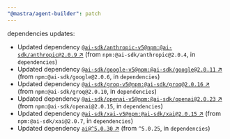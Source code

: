 ```yaml
---
"@mastra/agent-builder": patch
---
```

dependencies updates:
  - Updated dependency [`@ai-sdk/anthropic-v5@npm:@ai-sdk/anthropic@2.0.9` ↗︎](https://www.npmjs.com/package/@ai-sdk/anthropic-v5/v/2.0.9) (from `npm:@ai-sdk/anthropic@2.0.4`, in `dependencies`)
  - Updated dependency [`@ai-sdk/google-v5@npm:@ai-sdk/google@2.0.11` ↗︎](https://www.npmjs.com/package/@ai-sdk/google-v5/v/2.0.11) (from `npm:@ai-sdk/google@2.0.6`, in `dependencies`)
  - Updated dependency [`@ai-sdk/groq-v5@npm:@ai-sdk/groq@2.0.16` ↗︎](https://www.npmjs.com/package/@ai-sdk/groq-v5/v/2.0.16) (from `npm:@ai-sdk/groq@2.0.10`, in `dependencies`)
  - Updated dependency [`@ai-sdk/openai-v5@npm:@ai-sdk/openai@2.0.23` ↗︎](https://www.npmjs.com/package/@ai-sdk/openai-v5/v/2.0.23) (from `npm:@ai-sdk/openai@2.0.15`, in `dependencies`)
  - Updated dependency [`@ai-sdk/xai-v5@npm:@ai-sdk/xai@2.0.15` ↗︎](https://www.npmjs.com/package/@ai-sdk/xai-v5/v/2.0.15) (from `npm:@ai-sdk/xai@2.0.7`, in `dependencies`)
  - Updated dependency [`ai@^5.0.30` ↗︎](https://www.npmjs.com/package/ai/v/5.0.30) (from `^5.0.25`, in `dependencies`)
